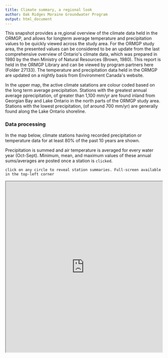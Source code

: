 ```yaml
---
title: Climate summary, a regional look
author: Oak Ridges Moraine Groundwater Program
output: html_document
---
```


This snapshot provides a re,gional overview of the climate data held in the ORMGP, and allows for longterm average temperature and precipitation values to be quickly viewed across the study area.  For the ORMGP study area, the presented values can be considered to be an update from the last comprehensive overview of Ontario's climate data, which was prepared in 1980 by the then Ministry of Natural Resources (Brown, 1980).  This report is held in the ORMGP Library and can be viewed by program partners here (Folder 27133).  The temperature and precipitation data held in the ORMGP are updated on a nightly basis from Environment Canada's website.

In the upper map, the active climate satations are colour coded based on the long term average precipitation. Stations with the greatest annual average pprecipitation, of greater than 1,100 mm/yr are found inland from Georgian Bay and Lake Ontario in the north parts of the ORMGP study area.  Stations with the lowest precipitation, (of around 700 mm/yr) are generally found along the Lake Ontario shoreline.

### Data processing
In the map below, climate stations having recorded precipitation or temperature data for at least 80% of the past 10 years are shown.

Precipitation is summed and air temperature is averaged for every water year (Oct-Sept).  Minimum, mean, and maximum values of these annual sums/averages are posted once a station is `clicked`.

`click on any circle to reveal station summaries. Full-screen available in the top-left corner`

<iframe src="https://golang.oakridgeswater.ca/pages/met-annuals-precip.html" width="100%" height="550" scrolling="no" allowfullscreen></iframe>
